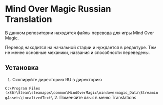 # Mind Over Magic Russian Translation
В данном репозитории находятся файлы перевода для игры Mind Over Magic.

Перевод находится на начальной стадии и нуждается в редактуре. Тем не менее основные механики, названия и способности переведены.

## Установка
1. Скопируйте директорию RU в директорию

`C:\Program Files (x86)\Steam\steamapps\common\MindOverMagic\mindovermagic_Data\StreamingAssets\LocalizedText\`
2. Поменяйте язык в меню Translations
